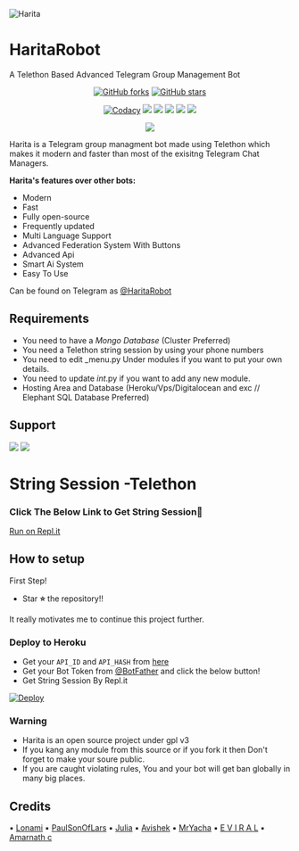 ![Harita](https://telegra.ph/file/8f121a6cbded3de42ffdd.jpg)
# HaritaRobot
A Telethon Based Advanced Telegram Group Management Bot

<p align="center">
    <a href="https://github.com/TeamEviral/HaritaRobot/network"><img src="https://img.shields.io/github/forks/TeamEviral/HaritaRobot?style=for-the-badge" alt="GitHub forks" /></a>
    <a href="https://github.com/TeamEviral/HaritaRobot/stargazers"><img src="https://img.shields.io/github/stars/TeamEviral/HaritaRobot?style=for-the-badge" alt="GitHub stars" /></a>
</p>
<p align="center">
    <a href="https://app.codacy.com/manual/Teameviral/HaritaRobot/dashboard"> <img src="https://img.shields.io/codacy/grade/4d58f2a402b54aed8a7d95f7add45a81?color=brightgreen&logo=codacy&logoColor=green&style=for-the-badge" alt="Codacy" /></a>
    <a href="https://github.com/TeamEviral/HaritaRobot"> <img src="https://img.shields.io/github/repo-size/TeamEviral/HaritaRobot?color=orange&logo=github&logoColor=green&style=for-the-badge" /></a>
    <a href="https://github.com/TeamEviral/HaritaRobot/commits/main"> <img src="https://img.shields.io/github/last-commit/TeamEviral/HaritaRobot?color=brown&logo=github&logoColor=green&style=for-the-badge" /></a>
    <a href="https://github.com/TeamEviral/HaritaRobot/issues"> <img src="https://img.shields.io/github/issues/TeamEviral/HaritaRobot?color=blueviolet&logo=github&logoColor=green&style=for-the-badge" /></a>
    <a href="https://github.com/TeamEviral/HaritaRobot/network/members"> <img src="https://img.shields.io/github/forks/TeamEviral/HaritaRobot?color=red&logo=github&logoColor=green&style=for-the-badge" /></a>  
    <a href="https://pypi.org/project/Telethon/"> <img src="https://img.shields.io/pypi/v/telethon?color=yellow&label=telethon&logo=python&logoColor=green&style=for-the-badge" /></a>
</p>

<p align="center">
  <img src="https://media.giphy.com/media/Qv9p77hBf48DutDzvr/giphy.gif">
</p>

Harita is a Telegram group managment bot made using Telethon which makes it modern and faster than most of the exisitng Telegram Chat Managers.

**Harita's features over other bots:**
- Modern
- Fast
- Fully open-source
- Frequently updated
- Multi Language Support
- Advanced Federation System With Buttons
- Advanced Api
- Smart Ai System
- Easy To Use

Can be found on Telegram as [@HaritaRobot](https://t.me/HaritaRobot)</br>

## Requirements
- You need to have a *Mongo Database* (Cluster Preferred)
- You need a Telethon string session by using your phone numbers
- You need to edit _menu.py Under modules if you want to put your own details.
- You need to update _int_.py if you want to add any new module.
- Hosting Area and Database (Heroku/Vps/Digitalocean and exc // Elephant SQL Database Preferred)



## Support
<a href="https://t.me/CODETECHORG"><img src="https://img.shields.io/badge/Join-Telegram%20Channel-red.svg?logo=Telegram"></a>
<a href="https://t.me/THECODETECH"><img src="https://img.shields.io/badge/Join-Telegram%20Group-blue.svg?logo=telegram"></a>

# String Session -Telethon
### Click The Below Link to Get String Session🧨
[Run on Repl.it](https://replit.com/@Teameviral/GenerateStringSession-1)

## How to setup

First Step!
- Star **⭐** the repository!!

It really motivates me to continue this project further.

### Deploy to Heroku
- Get your `API_ID` and `API_HASH` from [here](https://my.telegram.org/)
- Get your Bot Token from [@BotFather](https://t.me/BotFather)
and click the below button!  <br />
- Get String Session By Repl.it

[![Deploy](https://www.herokucdn.com/deploy/button.svg)](https://heroku.com/deploy?template=https://github.com/TeamEviral/HaritaRobot)

### Warning
- Harita is an open source project under gpl v3
- If you kang any module from this source or if you fork it then Don't forget to make your soure public.
- If you are caught violating rules, You and your bot will get ban globally in many big places.


## Credits

▪️ [Lonami](https://github.com/Lonami)
▪️ [PaulSonOfLars](https://github.com/PaulSonOfLars/tgbot)
▪️ [Julia](https://github.com/AvishekBhattacharjee/AlexaFamilyBot)
▪️ [Avishek](https://github.com/AvishekBhattacharjee)
▪️ [MrYacha](https://github.com/MrYacha)
▪️ [E V I R A L](https://t.me/Eviral)
▪️ [Amarnath c](https://github.com/Amarnathcdj)
